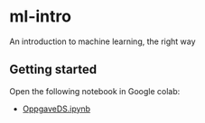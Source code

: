 # ml-intro
An introduction to machine learning, the right way

## Getting started

Open the following notebook in Google colab:

- [OppgaveDS.ipynb](https://colab.research.google.com/github/computas/ml-intro/blob/master/OppgaveDS.ipynb)